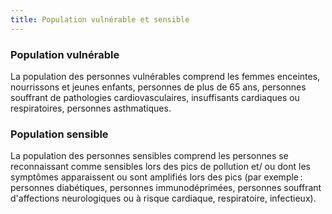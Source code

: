 ```yaml
---
title: Population vulnérable et sensible
---
```


### Population vulnérable

La population des personnes vulnérables comprend les femmes enceintes, nourrissons et jeunes enfants, personnes de plus de 65 ans, personnes souffrant de pathologies cardiovasculaires, insuffisants cardiaques ou respiratoires, personnes asthmatiques.

### Population sensible

La population des personnes sensibles comprend les personnes se reconnaissant comme sensibles lors des pics de pollution et/ ou dont les symptômes apparaissent ou sont amplifiés lors des pics (par exemple&#8239;: personnes diabétiques, personnes immunodéprimées, personnes souffrant d'affections neurologiques ou à risque cardiaque, respiratoire, infectieux).
